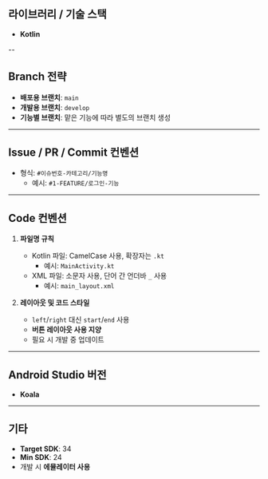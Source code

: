 ## 라이브러리 / 기술 스택
- **Kotlin**

--

## Branch 전략
- **배포용 브랜치**: `main`
- **개발용 브랜치**: `develop`
- **기능별 브랜치**: 맡은 기능에 따라 별도의 브랜치 생성

---

## Issue / PR / Commit 컨벤션
- 형식: `#이슈번호-카테고리/기능명`
  - 예시: `#1-FEATURE/로그인-기능`

---

## Code 컨벤션
1. **파일명 규칙**  
   - Kotlin 파일: CamelCase 사용, 확장자는 `.kt`  
     - 예시: `MainActivity.kt`
   - XML 파일: 소문자 사용, 단어 간 언더바 `_` 사용  
     - 예시: `main_layout.xml`

2. **레이아웃 및 코드 스타일**  
   - `left`/`right` 대신 `start`/`end` 사용
   - **버튼 레이아웃 사용 지양**
   - 필요 시 개발 중 업데이트

---

## Android Studio 버전
- **Koala**

---

## 기타
- **Target SDK**: 34  
- **Min SDK**: 24  
- 개발 시 **에뮬레이터 사용**
